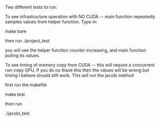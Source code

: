 Two different tests to run:

To see infrastructure operation with NO CUDA -- main function repeatedly samples values from helper function. Type in:

make bare

then run ./project_test

you will see the helper function counter increasing, and main function pulling its values.

To see timing of memory copy from CUDA -- this will require a concurrent run-copy GPU. If you do no thave this then the values will be wrong but timing I believe should still work. This will run the jacobi method

first run the makefile

make test

then run

./jacobi_test

